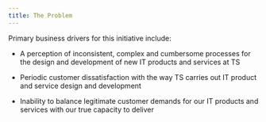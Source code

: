 ```yaml
---
title: The Problem
---
```


Primary business drivers for this initiative include:

* A perception of inconsistent, complex and cumbersome processes for the design and development of new IT products and services at TS

* Periodic customer dissatisfaction with the way TS carries out IT product and service design and development

* Inability to balance legitimate customer demands for our IT products and services with our true capacity to deliver

